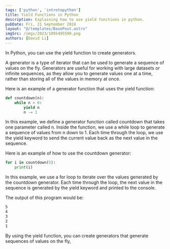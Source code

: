 ```yaml
---
tags: ['python', 'introtopython']
title: Yield Functions in Python
description: Explaining how to use yield functions in python.
pubDate: Fri, 21 September 2024
layout: "@/templates/BasePost.astro"
imgSrc: /imgs/2023/1895495590.png
authors: [David Li]
---
```


In Python, you can use the yield function to create generators.

A generator is a type of iterator that can be used to generate a sequence of values on the fly. Generators are useful for working with large datasets or infinite sequences, as they allow you to generate values one at a time, rather than storing all of the values in memory at once.

Here is an example of a generator function that uses the yield function:

```python
def countdown(n):
    while n > 0:
        yield n
        n -= 1
```

In this example, we define a generator function called countdown that takes one parameter called n. Inside the function, we use a while loop to generate a sequence of values from n down to 1. Each time through the loop, we use the yield keyword to send the current value back as the next value in the sequence.

Here is an example of how to use the countdown generator:

```python
for i in countdown(5):
    print(i)
```

In this example, we use a for loop to iterate over the values generated by the countdown generator. Each time through the loop, the next value in the sequence is generated by the yield keyword and printed to the console.

The output of this program would be:

```bash
5
4
3
2
1
```

By using the yield function, you can create generators that generate sequences of values on the fly,